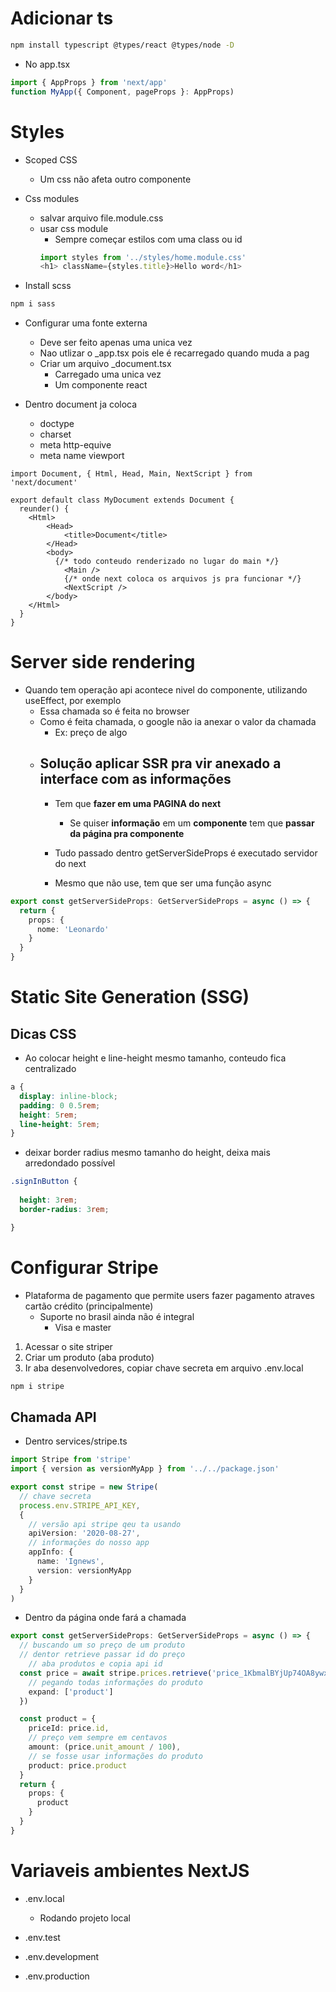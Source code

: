 # Adicionar ts
```sh
npm install typescript @types/react @types/node -D
```

- No app.tsx
```ts
import { AppProps } from 'next/app'
function MyApp({ Component, pageProps }: AppProps)
```

# Styles
- Scoped CSS
    - Um css não afeta outro componente

- Css modules
    - salvar arquivo file.module.css
    - usar css module
        - Sempre começar estilos com uma class ou id
        ```ts
        import styles from '../styles/home.module.css'
        <h1> className={styles.title}>Hello word</h1>
        ```

- Install scss
```sh
npm i sass
```

- Configurar uma fonte externa
    - Deve ser feito apenas uma unica vez
    - Nao utlizar o _app.tsx pois ele é recarregado quando muda a pag
    - Criar um arquivo _document.tsx
        - Carregado uma unica vez 
        - Um componente react

- Dentro document ja coloca 
    - doctype
    - charset
    - meta http-equive
    - meta name viewport

```tsx
import Document, { Html, Head, Main, NextScript } from  'next/document'

export default class MyDocument extends Document {
  reunder() {        
    <Html>
        <Head>
            <title>Document</title>
        </Head>
        <body>
          {/* todo conteudo renderizado no lugar do main */}
            <Main />
            {/* onde next coloca os arquivos js pra funcionar */}
            <NextScript />
        </body>
    </Html>
  }
}
```

# Server side rendering 
- Quando tem operação api acontece nivel do componente, utilizando useEffect, por exemplo
  - Essa chamada so é feita no browser
  - Como é feita chamada, o google não ia anexar o valor da chamada
    - Ex: preço de algo
  - ## **Solução aplicar SSR pra vir anexado a interface com as informações**
    - Tem que **fazer em uma PAGINA do next**
      - Se quiser **informação** em um **componente** tem que **passar da página pra componente**

    - Tudo passado dentro getServerSideProps é executado servidor do next
    - Mesmo que não use, tem que ser uma função async

```ts
export const getServerSideProps: GetServerSideProps = async () => {
  return {
    props: {
      nome: 'Leonardo'
    }
  }
}
```

# Static Site Generation (SSG)
## Dicas CSS 
- Ao colocar height e line-height mesmo tamanho, conteudo fica centralizado
```scss
a {
  display: inline-block;
  padding: 0 0.5rem;
  height: 5rem;
  line-height: 5rem;
}
```

- deixar border radius mesmo tamanho do height, deixa mais arredondado possível
```scss
.signInButton {
  
  height: 3rem;
  border-radius: 3rem;

}
```

# Configurar Stripe
- Plataforma de pagamento que permite users fazer pagamento atraves cartão crédito (principalmente)
  - Suporte no brasil ainda não é integral
    - Visa e master


1. Acessar o site striper
2. Criar um produto (aba produto)
3. Ir aba desenvolvedores, copiar chave secreta em arquivo .env.local
```sh
npm i stripe
```
## Chamada API
- Dentro services/stripe.ts
```ts
import Stripe from 'stripe'
import { version as versionMyApp } from '../../package.json'

export const stripe = new Stripe(
  // chave secreta
  process.env.STRIPE_API_KEY,
  {
    // versão api stripe qeu ta usando
    apiVersion: '2020-08-27',
    // informações do nosso app
    appInfo: {
      name: 'Ignews',
      version: versionMyApp
    }
  }
)
```
- Dentro da página onde fará a chamada
```ts
export const getServerSideProps: GetServerSideProps = async () => {
  // buscando um so preço de um produto
  // dentor retrieve passar id do preço
    // aba produtos e copia api id
  const price = await stripe.prices.retrieve('price_1KbmalBYjUp74OA8ywxH3gf4', {
    // pegando todas informações do produto
    expand: ['product']
  })

  const product = {
    priceId: price.id,
    // preço vem sempre em centavos
    amount: (price.unit_amount / 100),
    // se fosse usar informações do produto
    product: price.product
  }
  return {
    props: {
      product
    }
  }
}
```
# Variaveis ambientes NextJS
- .env.local
  - Rodando projeto local 

- .env.test
- .env.development
- .env.production
